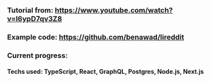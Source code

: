 ### Tutorial from: https://www.youtube.com/watch?v=I6ypD7qv3Z8

### Example code: https://github.com/benawad/lireddit

### Current progress:

#### Techs used: TypeScript, React, GraphQL, Postgres, Node.js, Next.js
